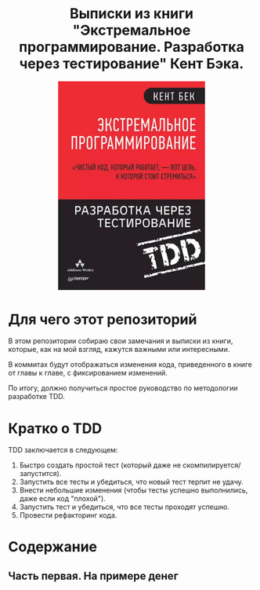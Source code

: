 <div align="center">
    <h1>Выписки из книги<br>"Экстремальное программирование. Разработка через тестирование" Кент Бэка.</h1>
    <img width="300" src="resources/tdd-kent-beck-book.jpg" alt="Экстремальное программирование. Разработка через тестирование. Кент Бэк.">
</div>

# Для чего этот репозиторий

В этом репозитории собираю свои замечания и выписки из книги, которые, как на мой взгляд, кажутся важными или интересными.

В коммитах будут отображаться изменения кода, приведенного в книге от главы к главе, с фиксированием изменений.

По итогу, должно получиться простое руководство по методологии разработке TDD.

# Кратко о TDD

TDD заключается в следующем:
1. Быстро создать простой тест (который даже не скомпилируется/запустится).
2. Запустить все тесты и убедиться, что новый тест терпит не удачу.
3. Внести небольшие изменения (чтобы тесты успешно выполнились, даже если код "плохой").
4. Запустить тест и убедиться, что все тесты проходят успешно.
5. Провести рефакторинг кода.

# Содержание

## Часть первая. На примере денег



